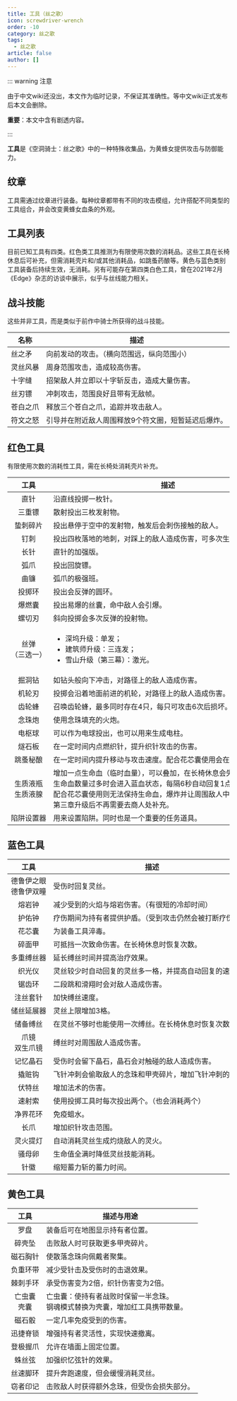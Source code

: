 ```yaml
---
title: 工具（丝之歌）
icon: screwdriver-wrench
order: -10
category: 丝之歌
tags:
  - 丝之歌
article: false
author: []
---
```


::: warning 注意

由于中文wiki还没出，本文作为临时记录，不保证其准确性。等中文wiki正式发布后本文会删除。

**重要**：本文中含有剧透内容。

:::

**工具**是《空洞骑士：丝之歌》中的一种特殊收集品，为黄蜂女提供攻击与防御能力。

## 纹章
工具需通过纹章进行装备。每种纹章都带有不同的攻击模组，允许搭配不同类型的工具组合，并会改变黄蜂女血条的外观。

## 工具列表
目前已知工具有四类。红色类工具推测为有限使用次数的消耗品。这些工具在长椅休息后可补充，但需消耗壳片和/或其他消耗品，如跳蚤药酿等。黄色与蓝色类别工具装备后持续生效，无消耗。另有可能存在第四类白色工具，曾在2021年2月《Edge》杂志的访谈中展示，似乎与丝线能力相关。

## 战斗技能
这些并非工具，而是类似于前作中骑士所获得的战斗技能。

| 名称   | 描述                         |
|------|----------------------------|
| 丝之矛  | 向前发动的攻击。（横向范围远，纵向范围小）      |
| 灵丝风暴 | 周身范围攻击，造成较高伤害。             |
| 十字缝  | 招架敌人并立即以十字斩反击，造成大量伤害。      |
| 丝刃镖  | 冲刺攻击，范围良好且带有无敌帧。           |
| 苍白之爪 | 释放三个苍白之爪，追踪并攻击敌人。          |
| 符文之怒 | 引导并在附近敌人周围释放9个符文圈，短暂延迟后爆炸。 |

## 红色工具
有限使用次数的消耗性工具，需在长椅处消耗壳片补充。

|      工具       | 描述                                                                                                                            |
|:-------------:|-------------------------------------------------------------------------------------------------------------------------------|
|      直针       | 沿直线投掷一枚针。                                                                                                                     |
|      三重镖      | 散射投出三枚发射物。                                                                                                                    |
|     蛰刺碎片      | 投出悬停于空中的发射物，触发后会刺伤接触的敌人。                                                                                                      |
|      钉刺       | 投出四枚落地的地刺，对踩上的敌人造成伤害，可多次生效。                                                                                                   |
|      长针       | 直针的加强版。                                                                                                                       |
|      弧爪       | 投出回旋镖。                                                                                                                        |
|      曲镰       | 弧爪的极强班。                                                                                                                       |
|      投掷环      | 投出会反弹的圆环。                                                                                                                     |
|      爆燃囊      | 投出易爆的丝囊，命中敌人会引爆。                                                                                                              |
|      螺切刃      | 斜向投掷会多次反弹的投射物。                                                                                                                |
| 丝弹<br/>（三选一）  | <ul><li>深坞升级：单发；</li><li>建筑师升级：三连发；</li><li>雪山升级（第三幕）：激光。</li></ul>                                                           |
|      掘洞钻      | 如钻头般向下冲击，对路径上的敌人造成伤害。                                                                                                         |
|      机轮刃      | 投掷会沿着地面前进的机轮，对路径上的敌人造成伤害。                                                                                                     |
|      齿轮蜂      | 召唤齿轮蜂，最多同时存在4只，每只可攻击6次后损坏。                                                                                                    |
|      念珠炮      | 使用念珠填充的火炮。                                                                                                                    |
|      电枢球      | 可以作为电球投出，也可以用来生成电柱。                                                                                                           |
|      燧石板      | 在一定时间内点燃织针，提升织针攻击的伤害。                                                                                                         |
|     跳蚤秘酿      | 在一定时间内提升移动与攻击速度。配合花芯囊使用会在周身生成毒雾。                                                                                              |
| 生质液瓶<br/>生质液腺 | 增加一点生命血（临时血量），可以叠加，在长椅休息会失去所有生命血。<br/>生命血数量过多时会进入蓝血状态，每隔6秒自动回复1点血，持续生效。<br/>配合花芯囊使用则无法保持生命血，爆炸并让周围敌人中毒。<br/>第三章升级后不再需要去商人处补充。 |
|     陷阱设置器     | 用来设置陷阱。同时也是一个重要的任务道具。                                                                                                         |

## 蓝色工具

|       工具        | 描述                           |
|:---------------:|------------------------------|
| 德鲁伊之眼<br/>德鲁伊双瞳 | 受伤时回复灵丝。                     |
|       熔岩钟       | 减少受到的火焰与熔岩伤害。（有很短的冷却时间）      |
|       护佑钟       | 疗伤期间为持有者提供护盾。（受到攻击仍然会被打断疗伤）  |
|       花芯囊       | 为装备工具淬毒。                     |
|       碎面甲       | 可抵挡一次致命伤害。在长椅休息时恢复次数。        |
|      多重缚丝器      | 延长缚丝时间并提高治疗效果。               |
|       织光仪       | 灵丝较少时自动回复的灵丝多一格，并提高自动回复的速度。  |
|       锯齿环       | 二段跳和滑翔时会对敌人造成伤害。             |
|      注丝套针       | 加快缚丝速度。                      |
|      储丝延展器      | 灵丝上限增加3格。                    |
|      储备缚丝       | 在灵丝不够时也能使用一次缚丝。在长椅休息时恢复次数。   |
|   爪镜<br/>双生爪镜   | 缚丝时对周围敌人造成伤害。                |
|      记忆晶石       | 受伤时会留下晶石，晶石会对触碰的敌人造成伤害。      |
|       撬赃钩       | 飞针冲刺会偷取敌人的念珠和甲壳碎片，增加飞针冲刺的伤害。 |
|       伏特丝       | 增加法术的伤害。                     |
|       速射索       | 使用投掷工具时每次投出两个。（也会消耗两个）       |
|      净界花环       | 免疫蛆水。                        |
|       长爪        | 增加织针攻击范围。                    |
|      灵火提灯       | 自动消耗灵丝生成灼烧敌人的灵火。             |
|       骚母卵       | 生命值全满时降低灵丝技能消耗。              |
|       针徽        | 缩短蓄力斩的蓄力时间。                  |

## 黄色工具

|     工具     | 描述与用途                                       |
|:----------:|---------------------------------------------|
|     罗盘     | 装备后可在地图显示持有者位置。                             |
|    碎壳坠     | 击败敌人时可获取更多甲壳碎片。                             |
|    磁石胸针    | 使散落念珠向佩戴者聚集。                                |
|    负重环带    | 减少受针击及受伤时的击退效果。                             |
|    棘刺手环    | 承受伤害变为2倍，织针伤害变为2倍。                          |
| 亡虫囊<br/>壳囊 | 亡虫囊：使持有者战败时保留一半念珠。<br/>钢魂模式替换为壳囊，增加红工具携带数量。 |
|    磁石骰     | 一定几率免疫受到的伤害。                                |
|    迅捷脊锁    | 增强持有者灵活性，实现快速撤离。                            |
|    登极握爪    | 允许在墙面上固定位置。                                 |
|    蛛丝弦     | 加强织忆弦针的效果。                                  |
|    丝速脚环    | 提升奔跑速度，但会缓慢消耗灵丝。                            |
|    窃者印记    | 击败敌人时获得额外念珠，但受伤会损失部分。                       |

<style scoped>
table {
  white-space: nowrap;
}
</style>